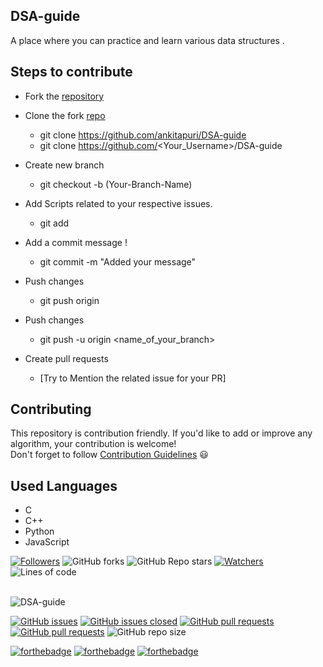 ## DSA-guide
A place where you can practice and learn various data structures . 


## Steps to contribute
-  Fork the [repository](https://github.com/ankitapuri/DSA-guide)
  -  Clone the fork [repo](https://github.com/ankitapuri/DSA-guide)
      - git clone https://github.com/ankitapuri/DSA-guide
      - git clone https://github.com/<Your_Username>/DSA-guide
  -  Create new branch 
     - git checkout -b (Your-Branch-Name)

 -  Add Scripts related to your respective issues.
     - git add <your-contribution>
  
   -  Add a commit message !
      - git commit -m "Added your message"
  - Push changes
    - git push origin
  
  - Push changes
    -  git push -u origin <name_of_your_branch>  
   - Create pull requests
     - [Try to Mention the related issue for your PR]


## Contributing  
This repository is contribution friendly. If you'd like to add or improve any algorithm, your contribution is welcome!  
Don't forget to follow [Contribution Guidelines](contributing.md) 😃  

## Used Languages
* C
* C++
* Python 
* JavaScript

 [![Followers](https://img.shields.io/github/followers/ankitapuri?style=for-the-badge)](https://github.com/ankitapuri/followers)
 ![GitHub forks](https://img.shields.io/github/forks/ankitapuri/DSA-guide?style=for-the-badge)
 ![GitHub Repo stars](https://img.shields.io/github/stars/ankitapuri/DSA-guide?style=for-the-badge)
 [![Watchers](https://img.shields.io/github/watchers/ankitapuri/DSA-guide?style=for-the-badge)](https://github.com/ankitapuri/DSA-guide/watchers)
 ![Lines of code](https://img.shields.io/tokei/lines/github/ankitapuri/DSA-guide?style=for-the-badge)
 <br><br>


![DSA-guide](https://socialify.git.ci/ankitapuri/DSA-guide/image?forks=1&issues=1&language=1&owner=1&pattern=Brick%20Wall&pulls=1&stargazers=1&theme=Dark)


[![GitHub issues](https://img.shields.io/github/issues/ankitapuri/DSA-guide.svg)](https://github.com/ankitapuri/DSA-guide/issues)
[![GitHub issues closed](https://img.shields.io/github/issues-closed/ankitapuri/DSA-guide.svg)](https://github.com/ankitapuri/DSA-guide/issues?q=is%3Aissue+is%3Aclosed)
[![GitHub pull requests](https://img.shields.io/github/issues-pr/ankitapuri/DSA-guide.svg)](https://github.com/ankitapuri/DSA-guide/pulls)
[![GitHub pull requests](https://img.shields.io/github/issues-pr-closed/ankitapuri/DSA-guide.svg)](https://github.com/ankitapuri/DSA-guide/pulls?q=is%3Apr+is%3Aclosed) 
![GitHub repo size](https://img.shields.io/github/repo-size/ankitapuri/DSA-guide?color=yellow)

[![forthebadge](https://forthebadge.com/images/badges/built-by-developers.svg)](https://forthebadge.com)
[![forthebadge](https://forthebadge.com/images/badges/built-with-love.svg)](https://forthebadge.com)
[![forthebadge](https://forthebadge.com/images/badges/built-with-swag.svg)](https://forthebadge.com)
